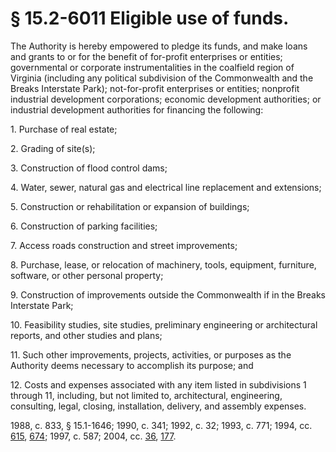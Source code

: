 # § 15.2-6011 Eligible use of funds.

<p>The Authority is hereby empowered to pledge its funds, and make loans and grants to or for the benefit of for-profit enterprises or entities; governmental or corporate instrumentalities in the coalfield region of Virginia (including any political subdivision of the Commonwealth and the Breaks Interstate Park); not-for-profit enterprises or entities; nonprofit industrial development corporations; economic development authorities; or industrial development authorities for financing the following:</p><p>1. Purchase of real estate;</p><p>2. Grading of site(s);</p><p>3. Construction of flood control dams;</p><p>4. Water, sewer, natural gas and electrical line replacement and extensions;</p><p>5. Construction or rehabilitation or expansion of buildings;</p><p>6. Construction of parking facilities;</p><p>7. Access roads construction and street improvements;</p><p>8. Purchase, lease, or relocation of machinery, tools, equipment, furniture, software, or other personal property;</p><p>9. Construction of improvements outside the Commonwealth if in the Breaks Interstate Park;</p><p>10. Feasibility studies, site studies, preliminary engineering or architectural reports, and other studies and plans;</p><p>11. Such other improvements, projects, activities, or purposes as the Authority deems necessary to accomplish its purpose; and</p><p>12. Costs and expenses associated with any item listed in subdivisions 1 through 11, including, but not limited to, architectural, engineering, consulting, legal, closing, installation, delivery, and assembly expenses.</p><p>1988, c. 833, § 15.1-1646; 1990, c. 341; 1992, c. 32; 1993, c. 771; 1994, cc. <a href='http://lis.virginia.gov/cgi-bin/legp604.exe?941+ful+CHAP0615'>615</a>, <a href='http://lis.virginia.gov/cgi-bin/legp604.exe?941+ful+CHAP0674'>674</a>; 1997, c. 587; 2004, cc. <a href='http://lis.virginia.gov/cgi-bin/legp604.exe?041+ful+CHAP0036'>36</a>, <a href='http://lis.virginia.gov/cgi-bin/legp604.exe?041+ful+CHAP0177'>177</a>.</p>